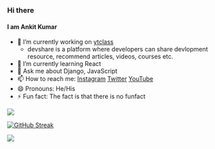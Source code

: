 ### Hi there 
<!--<img src="hello.gif" width="30px">-->

#### I am Ankit Kumar

- 🔭 I’m currently working on [ytclass](https://www.ytclass.live/)
    - devshare is a platform where developers can share devlopment resource, recommend articles, videos, courses etc.
- 🌱 I’m currently learning React
- 💬 Ask me about Django, JavaScript
- 📫 How to reach me: [Instagram](https://www.instagram.com/ankitandrel/) [Twitter](https://twitter.com/ankitandrel) [YouTube](https://www.youtube.com/channel/UCJhZTtVqmOpHLvIRiXqu4-A)
- 😄 Pronouns: He/His
- ⚡ Fun fact: The fact is that there is no funfact


<img align="center" src="https://github-readme-stats.vercel.app/api/?username=ankitdevelops&theme=dark" />

[![GitHub Streak](https://github-readme-streak-stats.herokuapp.com?user=ankitdevelops&theme=dark&date_format=M%20j%5B%2C%20Y%5D)](https://git.io/streak-stats)

<img align="center" src="https://github-readme-stats.vercel.app/api/top-langs/?username=ankitdevelops&theme=dark" />

<!-- <img align="center" src="https://github-readme-stats.vercel.app/api/pin/?username=<USERNAME>&theme=dark" /> -->
